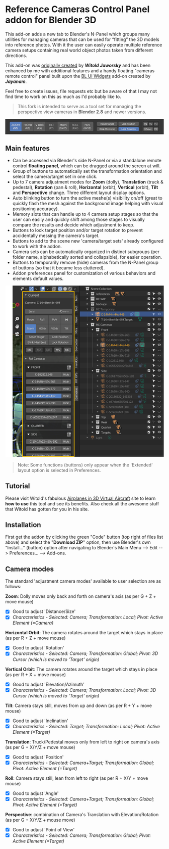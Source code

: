 # Reference Cameras Control Panel addon for Blender 3D

This add-on adds a new tab to Blender's N-Panel which groups many utilities for managing cameras that can be used for “fitting” the 3D models into reference photos. With it the user can easily operate multiple reference camera setups containing real world object photos taken from different directions. 

This add-on was [originally created](http://airplanes3d.net/scripts-257_e.xml) by ***Witold Jaworsky*** and has been enhanced by me with additional features and a handy floating "cameras remote control" panel built upon the [BL UI Widgets](https://github.com/jayanam/bl_ui_widgets) add-on created by ***Jayanam***. 

Feel free to create issues, file requests etc but be aware of that I may not find time to work on this as much as I'd probably like to. 

> This fork is intended to serve as a tool set for managing the perspective view cameras in **Blender 2.8** and newer versions.

![floating panel](https://github.com/mmmrqs/Blender-Reference-Camera-Panel-addon/blob/main/media/fpanel_sample.png)


## Main features

- Can be accessed via Blender's side N-Panel or via a standalone remote control **floating panel**, which can be dragged around the screen at will.
- Group of buttons to automatically set the transformation orientation and select the camera/target set in one click.
- Up to 7 camera adjustment modes for **Zoom** (dolly), **Translation** (truck & pedestal), **Rotation** (pan & roll), **Horizontal** (orbit), **Vertical** (orbit), **Tilt** and **Perspective** change.  Three different layout display options.
- Auto blinking button to turn the active meshe(s) visibility on/off (great to quickly flash the mesh against the background image helping with visual positioning accuracy).
- Memory slots that can handle up to 4 camera setup stages so that the user can easily and quickly shift among those stages to visually compare the results and decide which adjustment to keep.
- Buttons to lock target position and/or target rotation to prevent accidentally messing the camera's target.
- Buttons to add to the scene new 'camera/target sets' already configured to work with the addon.
- Camera sets can be automatically organized in distinct subgroups (per folder name, alphabetically sorted and collapsible), for easier operation.
- Buttons to temporarily remove (hide) cameras from the N-Panel group of buttons (so that it became less cluttered).
- Addon preferences panel for customization of various behaviors and elements default values.

![n-side panel](https://github.com/mmmrqs/Blender-Reference-Camera-Panel-addon/blob/main/media/npanel_sample.png)

> Note: Some functions (buttons) only appear when the 'Extended' layout option is selected in Preferences.


## Tutorial

Please visit Witold's fabulous [Airplanes in 3D Virtual Aircraft](http://airplanes3d.net/scripts-257_e.xml) site to learn **how to use** this tool and see its benefits. Also check all the awesome stuff that Witold has gotten for you in his site.


## Installation
First get the addon by clicking the green "Code" button (top right of files list above) and select the "**Download ZIP**" option, then use Blender's own "Install..." (button) option after navigating to Blender's Main Menu --> Edit --> Preferences... --> Add-ons.


## Camera modes

The standard 'adjustment camera modes' available to user selection are as follows:

**Zoom**: Dolly moves only back and forth on camera's axis (as per G + Z + move mouse)
- [x] Good to adjust 'Distance/Size'
- [x] *Characteristics - Selected: Camera; Transformation: Local; Pivot: Active Element (=Camera)*

**Horizontal Orbit**: The camera rotates around the target which stays in place (as per R + Z + move mouse)
- [x] Good to adjust 'Rotation'
- [x] *Characteristics - Selected: Camera; Transformation: Global; Pivot: 3D Cursor (which is moved to 'Target' origin)*

**Vertical Orbit**: The camera rotates around the target which stays in place (as per R + X + move mouse)
- [x] Good to adjust 'Elevation/Azimuth'
- [x] *Characteristics - Selected: Camera; Transformation: Local; Pivot: 3D Cursor (which is moved to 'Target' origin)*

**Tilt**: Camera stays still, moves from up and down (as per R + Y + move mouse)
- [x] Good to adjust 'Inclination'
- [x] *Characteristics - Selected: Target; Transformation: Local; Pivot: Active Element (=Target)*

**Translation**: Truck/Pedestal moves only from left to right on camera's axis (as per G + X/Y/Z + move mouse)
- [x] Good to adjust 'Position'
- [x] *Characteristics - Selected: Camera+Target; Transformation: Global; Pivot: Active Element (=Target)*

**Roll**: Camera stays still, lean from left to right (as per R + X/Y + move mouse)
- [x] Good to adjust 'Angle'
- [x] *Characteristics - Selected: Camera+Target; Transformation: Global; Pivot: Active Element (=Target)*

**Perspective**: combination of Camera's Translation with Elevation/Rotation (as per G + X/Y/Z + mouse move)
- [x] Good to adjust 'Point of View'
- [x] *Characteristics - Selected: Camera; Transformation: Global; Pivot: Active Element (=Target)*
